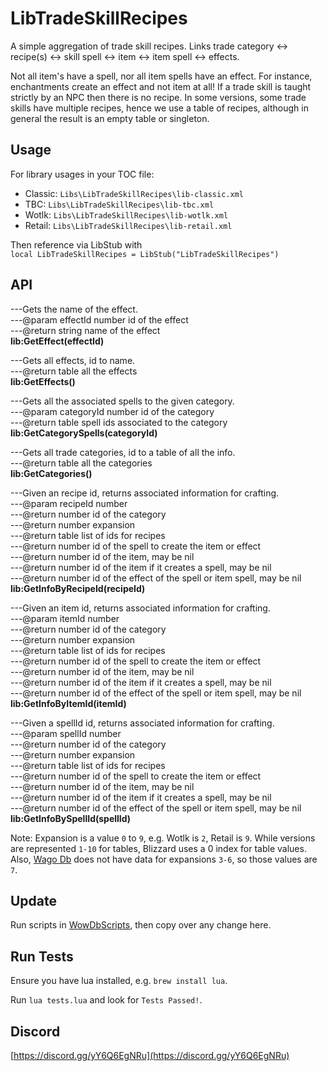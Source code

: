 # LibTradeSkillRecipes

A simple aggregation of trade skill recipes. Links trade category &lt;-&gt; recipe(s) &lt;-&gt; skill spell &lt;-&gt; item &lt;-&gt; item spell &lt;-&gt; effects.

Not all item's have a spell, nor all item spells have an effect. For instance, enchantments create an effect and not item at all!
If a trade skill is taught strictly by an NPC then there is no recipe. In some versions, some trade skills have multiple recipes,
hence we use a table of recipes, although in general the result is an empty table or singleton. 

## Usage
For library usages in your TOC file:  
  * Classic: `Libs\LibTradeSkillRecipes\lib-classic.xml`  
  * TBC: `Libs\LibTradeSkillRecipes\lib-tbc.xml`  
  * Wotlk: `Libs\LibTradeSkillRecipes\lib-wotlk.xml`  
  * Retail: `Libs\LibTradeSkillRecipes\lib-retail.xml`  

Then reference via LibStub with  
`local LibTradeSkillRecipes = LibStub("LibTradeSkillRecipes")`

## API

---Gets the name of the effect.  
---@param effectId number id of the effect  
---@return string name of the effect  
**lib:GetEffect(effectId)**

---Gets all effects, id to name.  
---@return table all the effects  
**lib:GetEffects()**

---Gets all the associated spells to the given category.  
---@param categoryId number id of the category  
---@return table spell ids associated to the category  
**lib:GetCategorySpells(categoryId)**

---Gets all trade categories, id to a table of all the info.  
---@return table all the categories  
**lib:GetCategories()**

---Given an recipe id, returns associated information for crafting.  
---@param recipeId number  
---@return number id of the category  
---@return number expansion  
---@return table list of ids for recipes  
---@return number id of the spell to create the item or effect  
---@return number id of the item, may be nil  
---@return number id of the item if it creates a spell, may be nil  
---@return number id of the effect of the spell or item spell, may be nil  
**lib:GetInfoByRecipeId(recipeId)**

---Given an item id, returns associated information for crafting.  
---@param itemId number  
---@return number id of the category  
---@return number expansion  
---@return table list of ids for recipes  
---@return number id of the spell to create the item or effect  
---@return number id of the item, may be nil  
---@return number id of the item if it creates a spell, may be nil  
---@return number id of the effect of the spell or item spell, may be nil  
**lib:GetInfoByItemId(itemId)**

---Given a spellId id, returns associated information for crafting.  
---@param spellId number  
---@return number id of the category  
---@return number expansion  
---@return table list of ids for recipes  
---@return number id of the spell to create the item or effect  
---@return number id of the item, may be nil  
---@return number id of the item if it creates a spell, may be nil  
---@return number id of the effect of the spell or item spell, may be nil  
**lib:GetInfoBySpellId(spellId)**

Note: Expansion is a value `0` to `9`, e.g. Wotlk is `2`, Retail is `9`. While versions are represented `1-10` for tables, 
Blizzard uses a 0 index for table values. Also, [Wago Db](https://wago.tools/db2/) does not have data for expansions `3-6`, so those values are `7`.

## Update
Run scripts in [WowDbScripts](https://github.com/thespags/WowDbScripts), 
then copy over any change here.

## Run Tests
Ensure you have lua installed, e.g. `brew install lua`.

Run `lua tests.lua` and look for `Tests Passed!`.

## Discord
[https://discord.gg/yY6Q6EgNRu](https://discord.gg/yY6Q6EgNRu)